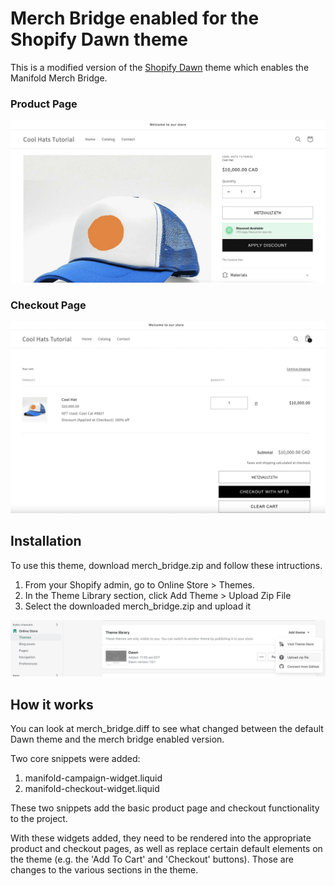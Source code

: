 # Merch Bridge enabled for the Shopify Dawn theme
This is a modified version of the [Shopify Dawn](https://themes.shopify.com/themes/dawn/styles/default) theme which enables the Manifold Merch Bridge.

### Product Page
<img src="screenshots/product_page.png" width="800" />

### Checkout Page
<img src="screenshots/checkout_page.png" width="800" />

## Installation
To use this theme, download merch_bridge.zip and follow these intructions.

1. From your Shopify admin, go to Online Store > Themes.
2. In the Theme Library section, click Add Theme > Upload Zip File
3. Select the downloaded merch_bridge.zip and upload it

<img src="screenshots/instructions.png" width="800" />

## How it works
You can look at merch_bridge.diff to see what changed between the default Dawn theme and the merch bridge enabled version.

Two core snippets were added:
1. manifold-campaign-widget.liquid
2. manifold-checkout-widget.liquid

These two snippets add the basic product page and checkout functionality to the project.

With these widgets added, they need to be rendered into the appropriate product and checkout pages, as well as replace certain default elements on the theme (e.g. the 'Add To Cart' and 'Checkout' buttons).  Those are changes to the various sections in the theme.